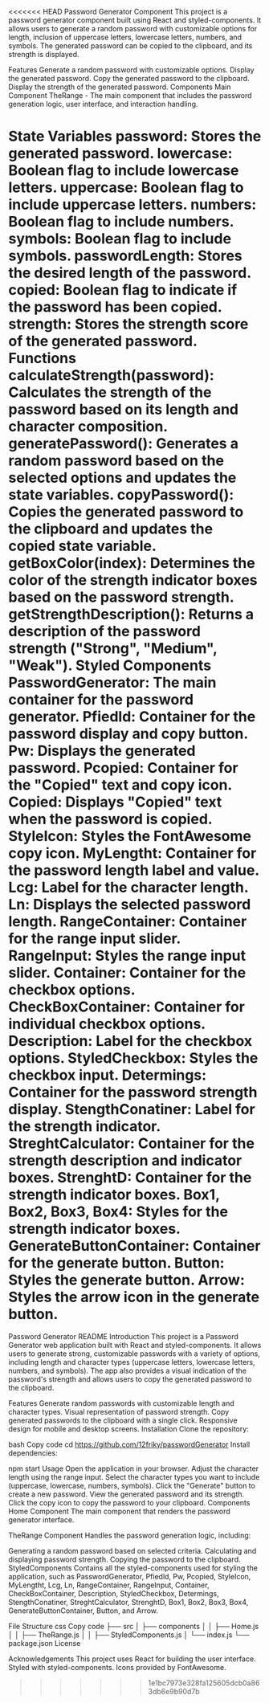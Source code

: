 <<<<<<< HEAD
Password Generator Component
This project is a password generator component built using React and styled-components. It allows users to generate a random password with customizable options for length, inclusion of uppercase letters, lowercase letters, numbers, and symbols. The generated password can be copied to the clipboard, and its strength is displayed.

Features
Generate a random password with customizable options.
Display the generated password.
Copy the generated password to the clipboard.
Display the strength of the generated password.
Components
Main Component
TheRange - The main component that includes the password generation logic, user interface, and interaction handling.

State Variables
password: Stores the generated password.
lowercase: Boolean flag to include lowercase letters.
uppercase: Boolean flag to include uppercase letters.
numbers: Boolean flag to include numbers.
symbols: Boolean flag to include symbols.
passwordLength: Stores the desired length of the password.
copied: Boolean flag to indicate if the password has been copied.
strength: Stores the strength score of the generated password.
Functions
calculateStrength(password): Calculates the strength of the password based on its length and character composition.
generatePassword(): Generates a random password based on the selected options and updates the state variables.
copyPassword(): Copies the generated password to the clipboard and updates the copied state variable.
getBoxColor(index): Determines the color of the strength indicator boxes based on the password strength.
getStrengthDescription(): Returns a description of the password strength ("Strong", "Medium", "Weak").
Styled Components
PasswordGenerator: The main container for the password generator.
Pfiedld: Container for the password display and copy button.
Pw: Displays the generated password.
Pcopied: Container for the "Copied" text and copy icon.
Copied: Displays "Copied" text when the password is copied.
StyleIcon: Styles the FontAwesome copy icon.
MyLengtht: Container for the password length label and value.
Lcg: Label for the character length.
Ln: Displays the selected password length.
RangeContainer: Container for the range input slider.
RangeInput: Styles the range input slider.
Container: Container for the checkbox options.
CheckBoxContainer: Container for individual checkbox options.
Description: Label for the checkbox options.
StyledCheckbox: Styles the checkbox input.
Determings: Container for the password strength display.
StengthConatiner: Label for the strength indicator.
StreghtCalculator: Container for the strength description and indicator boxes.
StrenghtD: Container for the strength indicator boxes.
Box1, Box2, Box3, Box4: Styles for the strength indicator boxes.
GenerateButtonContainer: Container for the generate button.
Button: Styles the generate button.
Arrow: Styles the arrow icon in the generate button.
=======
Password Generator README
Introduction
This project is a Password Generator web application built with React and styled-components. It allows users to generate strong, customizable passwords with a variety of options, including length and character types (uppercase letters, lowercase letters, numbers, and symbols). The app also provides a visual indication of the password's strength and allows users to copy the generated password to the clipboard.

Features
Generate random passwords with customizable length and character types.
Visual representation of password strength.
Copy generated passwords to the clipboard with a single click.
Responsive design for mobile and desktop screens.
Installation
Clone the repository:

bash
Copy code
cd <https://github.com/12friky/passwordGenerator>
Install dependencies:


npm start
Usage
Open the application in your browser.
Adjust the character length using the range input.
Select the character types you want to include (uppercase, lowercase, numbers, symbols).
Click the "Generate" button to create a new password.
View the generated password and its strength.
Click the copy icon to copy the password to your clipboard.
Components
Home Component
The main component that renders the password generator interface.

TheRange Component
Handles the password generation logic, including:

Generating a random password based on selected criteria.
Calculating and displaying password strength.
Copying the password to the clipboard.
StyledComponents
Contains all the styled-components used for styling the application, such as PasswordGenerator, Pfiedld, Pw, Pcopied, StyleIcon, MyLengtht, Lcg, Ln, RangeContainer, RangeInput, Container, CheckBoxContainer, Description, StyledCheckbox, Determings, StengthConatiner, StreghtCalculator, StrenghtD, Box1, Box2, Box3, Box4, GenerateButtonContainer, Button, and Arrow.

File Structure
css
Copy code
├── src
│   ├── components
│   │   ├── Home.js
│   │   ├── TheRange.js
│   │   ├── StyledComponents.js
│   └── index.js
└── package.json
License


Acknowledgements
This project uses React for building the user interface.
Styled with styled-components.
Icons provided by FontAwesome.
>>>>>>> 1e1bc7973e328fa125605dcb0a863db6e9b90d7b

